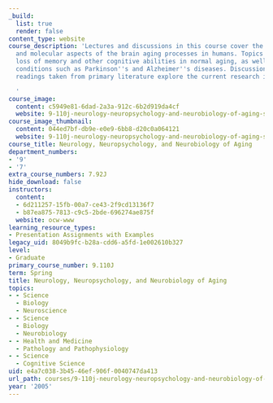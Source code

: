 ```yaml
---
_build:
  list: true
  render: false
content_type: website
course_description: 'Lectures and discussions in this course cover the clinical, behavioral,
  and molecular aspects of the brain aging processes in humans. Topics include the
  loss of memory and other cognitive abilities in normal aging, as well as neurodegenerative
  conditions such as Parkinson''s and Alzheimer''s diseases. Discussions based on
  readings taken from primary literature explore the current research in this field.

  '
course_image:
  content: c5949e81-6dad-2a3a-912c-6b2d919da4cf
  website: 9-110j-neurology-neuropsychology-and-neurobiology-of-aging-spring-2005
course_image_thumbnail:
  content: 044ed7bf-db9e-e0e9-6bb8-d20c0a064121
  website: 9-110j-neurology-neuropsychology-and-neurobiology-of-aging-spring-2005
course_title: Neurology, Neuropsychology, and Neurobiology of Aging
department_numbers:
- '9'
- '7'
extra_course_numbers: 7.92J
hide_download: false
instructors:
  content:
  - 6d211257-15fb-00a7-ce43-2f9cd13136f7
  - b87ea875-7813-c9c5-2bde-696274ae875f
  website: ocw-www
learning_resource_types:
- Presentation Assignments with Examples
legacy_uid: 8049b9fc-b28a-cdd6-a5fd-1e002610b327
level:
- Graduate
primary_course_number: 9.110J
term: Spring
title: Neurology, Neuropsychology, and Neurobiology of Aging
topics:
- - Science
  - Biology
  - Neuroscience
- - Science
  - Biology
  - Neurobiology
- - Health and Medicine
  - Pathology and Pathophysiology
- - Science
  - Cognitive Science
uid: e4a7c038-3b45-46ef-906f-0040747da413
url_path: courses/9-110j-neurology-neuropsychology-and-neurobiology-of-aging-spring-2005
year: '2005'
---
```

